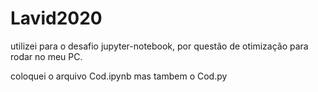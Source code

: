 # Lavid2020

utilizei para o desafio jupyter-notebook, por questão de otimização para rodar no meu PC.

coloquei o arquivo Cod.ipynb mas tambem o Cod.py
